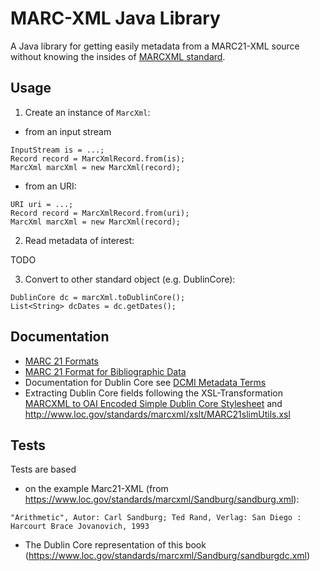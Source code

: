 # MARC-XML Java Library

A Java library for getting easily metadata from a MARC21-XML source without knowing the insides of [MARCXML standard](https://www.loc.gov/standards/marcxml/).

## Usage

1. Create an instance of `MarcXml`:

* from an input stream

```
InputStream is = ...;
Record record = MarcXmlRecord.from(is);
MarcXml marcXml = new MarcXml(record);
```

* from an URI:

```
URI uri = ...;
Record record = MarcXmlRecord.from(uri);
MarcXml marcXml = new MarcXml(record);
```

2. Read metadata of interest:

TODO

3. Convert to other standard object (e.g. DublinCore):

```
DublinCore dc = marcXml.toDublinCore();
List<String> dcDates = dc.getDates();
```

## Documentation

* [MARC 21 Formats](https://www.loc.gov/marc/marcdocz.html)
* [MARC 21 Format for Bibliographic Data](https://www.loc.gov/marc/bibliographic/)
* Documentation for Dublin Core see [DCMI Metadata Terms](https://www.dublincore.org/specifications/dublin-core/dcmi-terms/)
* Extracting Dublin Core fields following the XSL-Transformation [MARCXML to OAI Encoded Simple Dublin Core Stylesheet](https://www.loc.gov/standards/marcxml/xslt/MARC21slim2OAIDC.xsl) and <http://www.loc.gov/standards/marcxml/xslt/MARC21slimUtils.xsl>

## Tests

Tests are based

* on the example Marc21-XML (from <https://www.loc.gov/standards/marcxml/Sandburg/sandburg.xml>):

```
"Arithmetic", Autor: Carl Sandburg; Ted Rand, Verlag: San Diego : Harcourt Brace Jovanovich, 1993
```

* The Dublin Core representation of this book (<https://www.loc.gov/standards/marcxml/Sandburg/sandburgdc.xml>)

